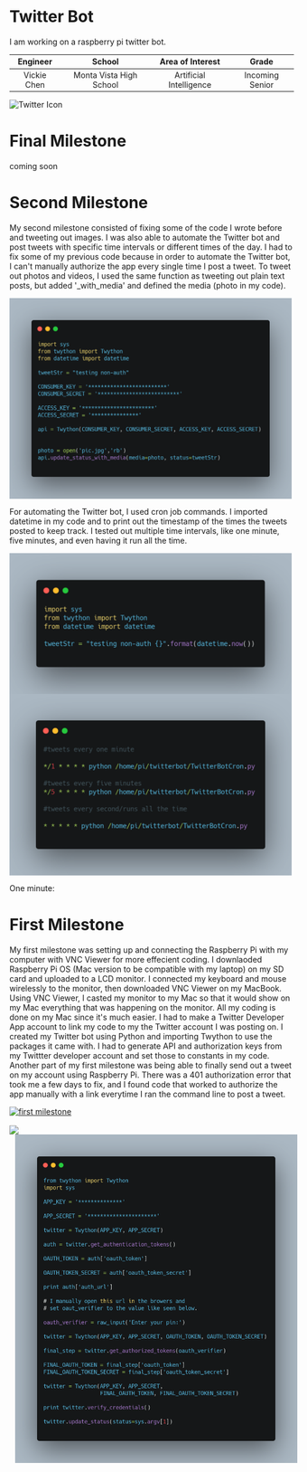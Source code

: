 ﻿# Twitter Bot
I am working on a raspberry pi twitter bot.

| **Engineer** | **School** | **Area of Interest** | **Grade** |
|:--:|:--:|:--:|:--:|
| Vickie Chen | Monta Vista High School | Artificial Intelligence | Incoming Senior

![Twitter Icon](https://images.pexels.com/photos/5417837/pexels-photo-5417837.jpeg?auto=compress&cs=tinysrgb&dpr=2&h=750&w=1260)
  
# Final Milestone
coming soon


# Second Milestone

My second milestone consisted of fixing some of the code I wrote before and tweeting out images. I was also able to automate the Twitter bot and post tweets  with specific time intervals or different times of the day. I had to fix some of my previous code because in order to automate the Twitter bot, I can't manually authorize the app every single time I post a tweet. To tweet out photos and videos, I used the same function as tweeting out plain text posts, but added '_with_media' and defined the media (photo in my code). 

<img src="images/twitterbot2.png" width=500 align=center style="float:center; padding-right:10px">

For automating the Twitter bot, I used cron job commands. I imported datetime in my code and to print out the timestamp of the times the tweets posted to keep track. I tested out multiple time intervals, like one minute, five minutes, and even having it run all the time. 

<img src="images/twitterbot3.png" width=500 align=center style="float:center; padding-right:10px">

<img src="images/twitterbot4.png" width=500 align=center style="float:center; padding-right:10px">

One minute:




# First Milestone
  

My first milestone was setting up and connecting the Raspberry Pi with my computer with VNC Viewer for more effecient coding. I downlaoded Raspberry Pi OS (Mac version to be compatible with my laptop) on my SD card and uploaded to a LCD monitor. I connected my keyboard and mouse wirelessly to the monitor, then downloaded VNC Viewer on my MacBook. Using VNC Viewer, I casted my monitor to my Mac so that it would show on my Mac everything that was happening on the monitor. All my coding is done on my Mac since it's much easier. I had to make a Twitter Developer App account to link my code to my the Twitter account I was posting on. I created my Twitter bot using Python and importing Twython to use the packages it came with. I had to generate API and authorization keys from my Twittter developer account and set those to constants in my code. Another part of my first milestone was being able to finally send out a tweet on my account using Raspberry Pi. There was a 401 authorization error that took me a few days to fix, and I found code that worked to authorize the app manually with a link everytime I ran the command line to post a tweet. 

[![first milestone](https://res.cloudinary.com/marcomontalbano/image/upload/v1627933036/video_to_markdown/images/youtube--dtM57HFt8QI-c05b58ac6eb4c4700831b2b3070cd403.jpg)](https://www.youtube.com/watch?v=dtM57HFt8QI "first milestone")

<img src="images/pi setup.png" width=500 align=center style="float:center; padding-right:10px">

<img src="images/twitterbot.png" width=500 align=center style="float:left; padding-left:10px">

